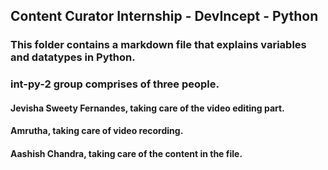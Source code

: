 ## Content Curator Internship - DevIncept - Python
### This folder contains a markdown file that explains variables and datatypes in Python.
### int-py-2 group comprises of three people.
#### Jevisha Sweety Fernandes, taking care of the video editing part.
#### Amrutha, taking care of video recording.
#### Aashish Chandra, taking care of the content in the file.
